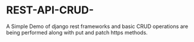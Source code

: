 # REST-API-CRUD-
A Simple Demo of django rest frameworks and basic CRUD operations are being performed along with put and patch https methods.
